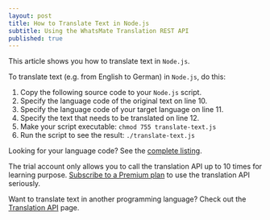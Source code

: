 ```yaml
---
layout: post
title: How to Translate Text in Node.js
subtitle: Using the WhatsMate Translation REST API
published: true
---
```


This article shows you how to translate text in `Node.js`.

To translate text (e.g. from English to German) in `Node.js`, do this:

1. Copy the following source code to your `Node.js` script.  <script src="https://gist.github.com/whatsmate/41edc6a2330eb3f78eb86360ea195e38.js"></script>
2. Specify the language code of the original text on line 10.
3. Specify the language code of your target language on line 11.
4. Specify the text that needs to be translated on line 12.
5. Make your script executable: `chmod 755 translate-text.js`
6. Run the script to see the result: `./translate-text.js`


Looking for your language code? See the <a target="_blank" href="http://api.whatsmate.net/v1/translation/supported-codes">complete listing</a>.


The trial account only allows you to call the translation API up to 10 times for learning purpose. [Subscribe to a Premium plan](http://www.whatsmate.net/translation-subscribe.html) to use the translation API seriously.


Want to translate text in another programming language? Check out the [Translation API](http://www.whatsmate.net/translation-api.html) page.

